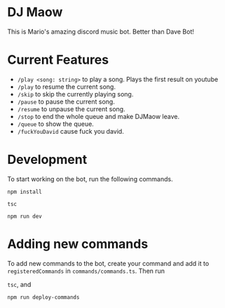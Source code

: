 # DJ Maow
This is Mario's amazing discord music bot. Better than Dave Bot!

# Current Features
* `/play <song: string>` to play a song. Plays the first result on youtube
* `/play` to resume the current song.
* `/skip` to skip the currently playing song.
* `/pause` to pause the current song.
* `/resume` to unpause the current song.
* `/stop` to end the whole queue and make DJMaow leave.
* `/queue` to show the queue.
* `/fuckYouDavid` cause fuck you david.

# Development
To start working on the bot, run the following commands.

`npm install`

`tsc`

`npm run dev`


# Adding new commands
To add new commands to the bot, create your command and add it to `registeredCommands` in `commands/commands.ts`.
Then run

`tsc`,
 and

`npm run deploy-commands`